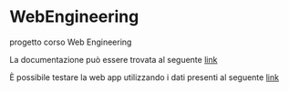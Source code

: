 # WebEngineering
progetto corso Web Engineering

La documentazione può essere trovata al seguente [link](https://github.com/micheleintrevado/WebEngineering/blob/main/doc/documentazioneWE.pdf)

È possibile testare la web app utilizzando i dati presenti al seguente [link](https://github.com/micheleintrevado/WebEngineering/blob/main/db/webengDB.sql)
